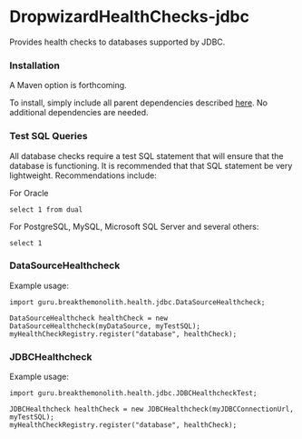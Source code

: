# DropwizardHealthChecks-jdbc
Provides health checks to databases supported by JDBC. 

### Installation ###

A Maven option is forthcoming.

To install, simply include all parent dependencies described [here](../README.md). No
additional dependencies are needed.

### Test SQL Queries ###
All database checks require a test SQL statement that will ensure that the database is functioning. It
is recommended that that SQL statement be very lightweight.  Recommendations include:

For Oracle
```  
select 1 from dual
```  

For PostgreSQL, MySQL, Microsoft SQL Server and several others:
```  
select 1
```  

### DataSourceHealthcheck ###

Example usage:
```  
import guru.breakthemonolith.health.jdbc.DataSourceHealthcheck;

DataSourceHealthcheck healthCheck = new DataSourceHealthcheck(myDataSource, myTestSQL);
myHealthCheckRegistry.register("database", healthCheck);
```  

### JDBCHealthcheck ###

Example usage:
```  
import guru.breakthemonolith.health.jdbc.JDBCHealthcheckTest;

JDBCHealthcheck healthCheck = new JDBCHealthcheck(myJDBCConnectionUrl, myTestSQL);
myHealthCheckRegistry.register("database", healthCheck);
```  


